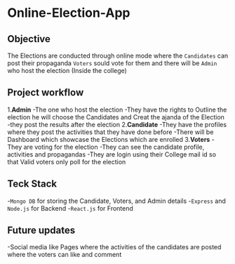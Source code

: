 # Online-Election-App

## Objective 
  The Elections are conducted through online mode where the `Candidates` can post their propaganda 
  `Voters` sould vote for them and there will be `Admin` who host the election (Inside the college)

## Project workflow
1.**Admin**
  -The one who host the election 
  -They have the rights to Outline the election he will choose the Candidates and Creat the ajanda of the Election
  -they post the results after the election
2.**Candidate**
  -They have the profiles where they post the activities that they have done before
  -There will be Dashboard which showcase the Elections which are enrolled 
3.**Voters**
  -They are voting for the election
  -They can see the candidate profile, activities and propagandas
  -They are login using their College mail id so that Valid voters only poll for the election

## Teck Stack
  -`Mongo DB` for storing the Candidate, Voters, and Admin details
  -`Express` and `Node.js` for Backend
  -`React.js` for Frontend

## Future updates
  -Social media like Pages where the activities of the candidates are posted where the voters can like and comment  
